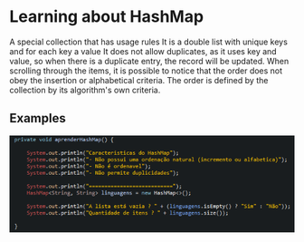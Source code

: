 # Learning about HashMap

A special collection that has usage rules
It is a double list with unique keys and for each key a value
It does not allow duplicates, as it uses key and value, so when there is a duplicate entry, the record will be updated.
When scrolling through the items, it is possible to notice that the order does not obey the insertion or alphabetical criteria.
The order is defined by the collection by its algorithm's own criteria.

## Examples 

<img src="./img/example_01.png" alt="Example 01" width="900px">